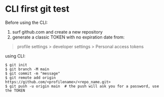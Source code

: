 # CLI first git test

Before using the CLI: 
1. surf github.com and create a new repository
2. generate a classic TOKEN with no expiration date from: 
> profile settings > developer settings > Personal access tokens


using CLI:

```
$ git init
$ git branch -M main 
$ git commit -m "message"
$ git remote add origin https://github.com/<profilename>/<repo_name.git>
$ git push -u origin main  # the push will ask you for a password, use the TOKEN
```


